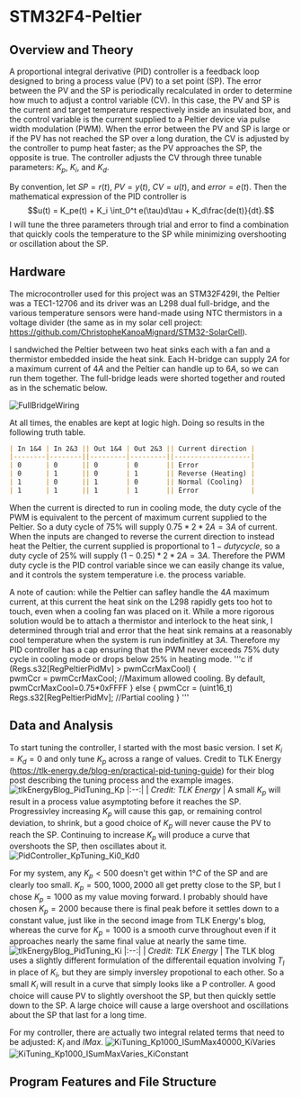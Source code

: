 # STM32F4-Peltier
## Overview and Theory
A proportional integral derivative (PID) controller is a feedback loop designed to bring a process value (PV) to a set point (SP). The error between the PV and the SP is periodically recalculated in order to determine how much to adjust a control variable (CV). In this case, the PV and SP is the current and target temperature respectively inside an insulated box, and the control variable is the current supplied to a Peltier device via pulse width modulation (PWM). When the error between the PV and SP is large or if the PV has not reached the SP over a long duration, the CV is adjusted by the controller to pump heat faster; as the PV approaches the SP, the opposite is true. The controller adjusts the CV through three tunable parameters: $K_p,$ $K_i,$ and $K_d.$

By convention, let $SP=r(t),$ $PV=y(t),$ $CV=u(t),$ and $error=e(t).$ Then the mathematical expression of the PID controller is 
$$u(t) = K_pe(t) + K_i \int_0^t e(\tau)d\tau + K_d\frac{de(t)}{dt}.$$
I will tune the three parameters through trial and error to find a combination that quickly cools the temperature to the SP while minimizing overshooting or oscillation about the SP.  

## Hardware

The microcontroller used for this project was an STM32F429I, the Peltier was a TEC1-12706 and its driver was an L298 dual full-bridge, and the various temperature sensors were hand-made using NTC thermistors in a voltage divider (the same as in my solar cell project: https://github.com/ChristopheKanoaMignard/STM32-SolarCell). 

I sandwiched the Peltier between two heat sinks each with a fan and a thermistor embedded inside the heat sink. Each H-bridge can supply $2A$ for a maximum current of $4A$ and the Peltier can handle up to $6A,$ so we can run them together. The full-bridge leads were shorted together and routed as in the schematic below. 

![FullBridgeWiring](https://github.com/user-attachments/assets/284014e7-fa30-48dc-9757-453fe9333bf5)

At all times, the enables are kept at logic high. Doing so results in the following truth table.
```markdown
| In 1&4 | In 2&3 || Out 1&4 | Out 2&3 || Current direction |
|--------|--------||---------|---------||-------------------|
| 0      | 0      || 0       | 0       || Error             |
| 0      | 1      || 0       | 1       || Reverse (Heating) |
| 1      | 0      || 1       | 0       || Normal (Cooling)  |
| 1      | 1      || 1       | 1       || Error             |
```

When the current is directed to run in cooling mode, the duty cycle of the PWM is equivalent to the percent of maximum current supplied to the Peltier. So a duty cycle of 75% will supply $0.75*2*2A=3A$ of current. When the inputs are changed to reverse the current direction to instead heat the Peltier, the current supplied is proportional to $1-duty cycle$, so a duty cycle of 25% will supply $(1-0.25)*2*2A=3A.$ Therefore the PWM duty cycle is the PID control variable since we can easily change its value, and it controls the system temperature i.e. the process variable. 

A note of caution: while the Peltier can safley handle the $4A$ maximum current, at this current the heat sink on the L298 rapidly gets too hot to touch, even when a cooling fan was placed on it. While a more rigorous solution would be to attach a thermistor and interlock to the heat sink, I determined through trial and error that the heat sink remains at a reasonably cool temperature when the system is run indefinitley at $3A.$ Therefore my PID controller has a cap ensuring that the PWM never exceeds 75% duty cycle in cooling mode or drops below 25% in heating mode. 
'''c
if (Regs.s32[RegPeltierPidMv] > pwmCcrMaxCool) {		
	pwmCcr = pwmCcrMaxCool;										//Maximum allowed cooling. By default, pwmCcrMaxCool=0.75*0xFFFF
}
else {
	pwmCcr = (uint16_t) Regs.s32[RegPeltierPidMv];				//Partial cooling
}
'''


## Data and Analysis
To start tuning the controller, I started with the most basic version. I set $K_i=K_d=0$ and only tune $K_p$ across a range of values. Credit to TLK Energy (https://tlk-energy.de/blog-en/practical-pid-tuning-guide) for their blog post describing the tuning process and the example images. 
![tlkEnergyBlog_PidTuning_Kp](https://github.com/user-attachments/assets/3d3d9f83-87d2-4914-9a59-c5852d74fdc2)
|:--:| 
| *Credit: TLK Energy* |
A small $K_p$ will result in a process value asymptoting before it reaches the SP. Progressivley increasing $K_p$ will cause this gap, or remaining control deviation, to shrink, but a good choice of $K_p$ will never cause the PV to reach the SP. Continuing to increase $K_p$ will produce a curve that overshoots the SP, then oscillates about it. 
![PidController_KpTuning_Ki0_Kd0](https://github.com/user-attachments/assets/b0bc164b-df30-4efb-b162-38ff8d55b7c3)

For my system, any $K_p<500$ doesn't get within $1°C$ of the SP and are clearly too small. $K_p = 500, 1000, 2000$ all get pretty close to the SP, but I chose $K_p = 1000$ as my value moving forward. I probably should have chosen $K_p = 2000$ because there is final peak before it settles down to a constant value, just like in the second image from TLK Energy's blog, whereas the curve for $K_p = 1000$ is a smooth curve throughout even if it approaches nearly the same final value at nearly the same time. 
![tlkEnergyBlog_PidTuning_Ki](https://github.com/user-attachments/assets/36ba07ea-01c4-430e-803e-d1f5588b7e9b)
|:--:| 
| *Credit: TLK Energy* |
The TLK blog uses a slightly different formulation of the differentail equation involving $T_I$ in place of $K_i$, but they are simply inversley propotional to each other. So a small $K_i$ will result in a curve that simply looks like a P controller. A good choice will cause PV to slightly overshoot the SP, but then quickly settle down to the SP. A large choice will cause a large overshoot and oscillations about the SP that last for a long time.

For my controller, there are actually two integral related terms that need to be adjusted: $K_i$ and $IMax.$ 
![KiTuning_Kp1000_ISumMax40000_KiVaries](https://github.com/user-attachments/assets/67bebd04-89bb-4870-a13f-fcefd4053b39)
![KiTuning_Kp1000_ISumMaxVaries_KiConstant](https://github.com/user-attachments/assets/1c227ea7-4b88-415f-a26f-ad8a1e5cbf2e)

## Program Features and File Structure
